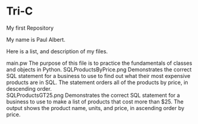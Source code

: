 # Tri-C
My first Repository

My name is Paul Albert.

Here is a list, and description of my files.

  main.pw   The purpose of this file is to practice the fundamentals of classes and objects in Python.
  SQLProductsByPrice.png  Demonstrates the correct SQL statement for a business to use to find out what their most expensive products are in SQL. The statement   orders all of the products by price, in descending order.  
  SQLProductsGT25.png  Demonstrates the correct SQL statement for a business to use to make a list of products that cost more than $25.  The output shows the     product name, units, and price, in ascending order by price.
